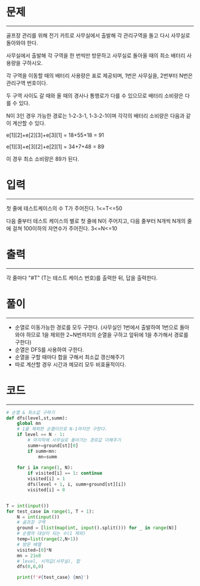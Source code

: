 # 문제

---

골프장 관리를 위해 전기 카트로 사무실에서 출발해 각 관리구역을 돌고 다시 사무실로 돌아와야 한다.

사무실에서 출발해 각 구역을 한 번씩만 방문하고 사무실로 돌아올 때의 최소 배터리 사용량을 구하시오.

각 구역을 이동할 때의 배터리 사용량은 표로 제공되며, 1번은 사무실을, 2번부터 N번은 관리구역 번호이다.

두 구역 사이도 갈 때와 올 때의 경사나 통행로가 다를 수 있으므로 배터리 소비량은 다를 수 있다.

N이 3인 경우 가능한 경로는 1-2-3-1, 1-3-2-1이며 각각의 배터리 소비량은 다음과 같이 계산할 수 있다.

e[1][2]+e[2][3]+e[3][1] = 18+55+18 = 91

e[1][3]+e[3][2]+e[2][1] = 34+7+48 = 89

이 경우 최소 소비량은 89가 된다.

# 입력

---

첫 줄에 테스트케이스의 수 T가 주어진다. 1<=T<=50

다음 줄부터 테스트 케이스의 별로 첫 줄에 N이 주어지고, 다음 줄부터 N개씩 N개의 줄에 걸쳐 100이하의 자연수가 주어진다. 3<=N<=10


# 출력

---

각 줄마다 "#T" (T는 테스트 케이스 번호)를 출력한 뒤, 답을 출력한다.

# 풀이

---

- 순열로 이동가능한 경로를 모두 구한다. (사무실인 1번에서 출발하여 1번으로 돌아와야 하므로 1을 제외한 2~N번까지의 순열을 구하고 앞뒤에 1을 추가해서 경로를 구한다)
- 순열은 DFS를 사용하여 구한다.
- 순열을 구할 때마다 합을 구해서 최소값 갱신해주기
- 따로 계산할 경우 시간과 메모리 모두 비효율적이다.

# 코드

---

```python
# 순열 & 최소값 구하기
def dfs(level,st,summ):
    global mn
    # 1을 제외한 순열이므로 N-1까지만 구한다.
    if level == N - 1:
        # 마지막에 사무실로 돌아가는 경로값 더해주기
        summ+=ground[st][0]
        if summ<mn:
            mn=summ
            
    for i in range(1, N):
        if visited[i] == 1: continue
        visited[i] = 1
        dfs(level + 1, i, summ+ground[st][i])
        visited[i] = 0


T = int(input())
for test_case in range(1, T + 1):
    N = int(input())
    # 골프장 구역
    ground = [list(map(int, input().split())) for _ in range(N)]
    # 순열의 대상이 되는 수(1 제외)
    temp=list(range(2,N+1))
    # 방문 배열
    visited=[0]*N
    mn = 21e8
    # level, 시작값(사무실), 합
    dfs(0,0,0)

    print(f'#{test_case} {mn}')
```
